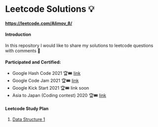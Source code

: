 # Leetcode Solutions 💡 
####  https://leetcode.com/Alimov_8/

#### Introduction
In this repository I would like to share my solutions to leetcode questions with comments 💬

#### Participated and Certified:
- Google Hash Code 2021 🏆🎟 [link](https://drive.google.com/file/d/1U_rj13vygZNI6DywTjhBmshzNBcgZzh1/view?usp=sharing)
- Google Code Jam 2021  🏆🎟 [link](https://drive.google.com/file/d/1CQHxDgIdExqhrLHG0HI4plbtVAyVzDgj/view?usp=sharing)
- Google Kick Start 2021 🏆🎟 link soon
- Asia to Japan (Coding contest) 2020 🏆🎟 [link](https://drive.google.com/file/d/1Xymb6D0q4oemFzJI1jEWy8ASCLQzRV9Y/view?usp=sharing)

#### Leetcode Study Plan
1. [Data Structure 1](https://github.com/Alimov-8/leetcode-solutions/tree/master/Data%20Structure%201#leetcode-study-plan---data-structures-1)


